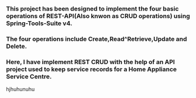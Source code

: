 ### This project has been designed to implement the four basic operations of REST-API(Also knwon as CRUD operations) using Spring-Tools-Suite v4.
### The four operations include Create,Read^Retrieve,Update and Delete.
### Here, I have implement REST CRUD with the help of an API project used to keep service records for a Home Appliance Service Centre.
hjhuhunuhu
